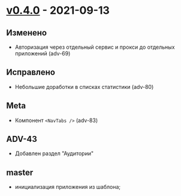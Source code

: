 # [v0.4.0](../../compare/v0.3.5...v0.4.0) - 2021-09-13

## Изменено

- Авторизация через отдельный сервис и прокси до отдельных приложений (adv-69)

## Исправлено

- Небольшие доработки в списках статистики (adv-80)

## Meta

- Компонент `<NavTabs />` (adv-83)

## ADV-43

- Добавлен раздел "Аудитории"

## master

- инициализация приложения из шаблона;
